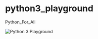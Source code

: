 # python3_playground
Python_For_All

![Python 3 Playground](https://dl.airtable.com/.attachmentThumbnails/a987dd4f0dadaa296a1bef011055c747/ef8d0cba)
